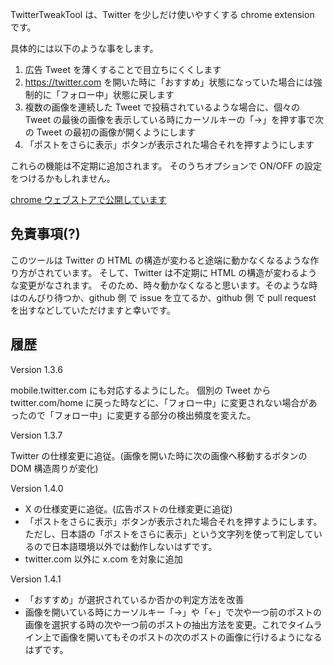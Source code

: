 TwitterTweakTool は、Twitter を少しだけ使いやすくする chrome extension です。

具体的には以下のような事をします。

1. 広告 Tweet を薄くすることで目立ちにくくします
2. https://twitter.com を開いた時に「おすすめ」状態になっていた場合には強制的に「フォロー中」状態に戻します
3. 複数の画像を連続した Tweet で投稿されているような場合に、個々の Tweet の最後の画像を表示している時にカーソルキーの「→」を押す事で次の Tweet の最初の画像が開くようにします
4. 「ポストをさらに表示」ボタンが表示された場合それを押すようにします

これらの機能は不定期に追加されます。
そのうちオプションで ON/OFF の設定をつけるかもしれません。

[chrome ウェブストアで公開しています](https://chrome.google.com/webstore/detail/twittertweaktool/lomiajbdeofimbjfahdjjlkedkfgnfpg)

## 免責事項(?)

このツールは Twitter の HTML の構造が変わると途端に動かなくなるような作り方がされています。
そして、Twitter は不定期に HTML の構造が変わるような変更がなされます。
そのため、時々動かなくなると思います。そのような時はのんびり待つか、github 側 で issue を立てるか、github 側 で pull request を出すなどしていただけますと幸いです。

## 履歴

Version 1.3.6

mobile.twitter.com にも対応するようにした。
個別の Tweet から twitter.com/home に戻った時などに、「フォロー中」に変更されない場合があったので「フォロー中」に変更する部分の検出頻度を変えた。

Version 1.3.7

Twitter の仕様変更に追従。(画像を開いた時に次の画像へ移動するボタンの DOM 構造周りが変化)

Version 1.4.0

- X の仕様変更に追従。(広告ポストの仕様変更に追従)
- 「ポストをさらに表示」ボタンが表示された場合それを押すようにします。ただし、日本語の「ポストをさらに表示」という文字列を使って判定しているので日本語環境以外では動作しないはずです。
- twitter.com 以外に x.com を対象に追加

Version 1.4.1

- 「おすすめ」が選択されているか否かの判定方法を改善
- 画像を開いている時にカーソルキー「→」や「←」で次や一つ前のポストの画像を選択する時の次や一つ前のポストの抽出方法を変更。これでタイムライン上で画像を開いてもそのポストの次のポストの画像に行けるようになるはずです。

